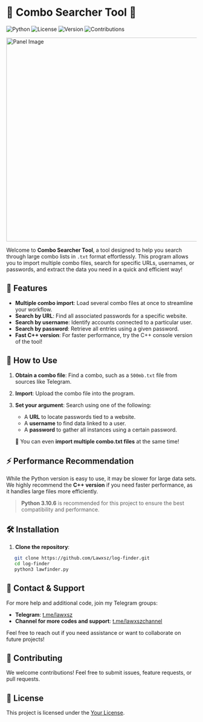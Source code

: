 # 🌟 Combo Searcher Tool 🌟

![Python](https://img.shields.io/badge/Python-3.10.6-blue.svg)
![License](https://img.shields.io/github/license/Lawxsz/log-finder.svg)
![Version](https://img.shields.io/badge/Version-1.1-green.svg)
![Contributions](https://img.shields.io/badge/Contributions-Welcome-brightgreen.svg)

<img title="Panel" src="https://i.imgur.com/IWvDmj3.png" alt="Panel Image" width="539">

Welcome to **Combo Searcher Tool**, a tool designed to help you search through large combo lists in `.txt` format effortlessly. This program allows you to import multiple combo files, search for specific URLs, usernames, or passwords, and extract the data you need in a quick and efficient way!

## 🌟 Features
- **Multiple combo import**: Load several combo files at once to streamline your workflow.
- **Search by URL**: Find all associated passwords for a specific website.
- **Search by username**: Identify accounts connected to a particular user.
- **Search by password**: Retrieve all entries using a given password.
- **Fast C++ version**: For faster performance, try the C++ console version of the tool!

## 📜 How to Use
1. **Obtain a combo file**: Find a combo, such as a `500mb.txt` file from sources like Telegram.
2. **Import**: Upload the combo file into the program.
3. **Set your argument**: Search using one of the following:
   - A **URL** to locate passwords tied to a website.
   - A **username** to find data linked to a user.
   - A **password** to gather all instances using a certain password.

   🚀 You can even **import multiple combo.txt files** at the same time!

## ⚡️ Performance Recommendation
While the Python version is easy to use, it may be slower for large data sets. We highly recommend the **C++ version** if you need faster performance, as it handles large files more efficiently.

> **Python 3.10.6** is recommended for this project to ensure the best compatibility and performance.

## 🛠 Installation

1. **Clone the repository**:
```bash
   git clone https://github.com/Lawxsz/log-finder.git
   cd log-finder
   python3 lawfinder.py
```

## 💬 Contact & Support
For more help and additional code, join my Telegram groups:

- **Telegram**: [t.me/lawxsz](https://t.me/lawxsz)
- **Channel for more codes and support**: [t.me/lawxszchannel](https://t.me/lawxszchannel)

Feel free to reach out if you need assistance or want to collaborate on future projects!

## 🤝 Contributing
We welcome contributions! Feel free to submit issues, feature requests, or pull requests.

## 📄 License
This project is licensed under the [Your License](./LICENSE).
